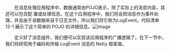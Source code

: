 &emsp;&emsp;在消息处理应用程序中，数据通常由POJO表示，除了实际上的消息内容，其还可以包含配
置或处理信息。在这个应用程序中，我们将会把消息作为事件处理，并且由于该数据来自于日志文件，所以我们将它称为LogEvent。代码清单 13-1 展示了这个简单的 POJO 的详细信息。![image](http://img.blog.csdn.net/20160426170612600?watermark/2/text/aHR0cDovL2Jsb2cuY3Nkbi5uZXQv/font/5a6L5L2T/fontsize/400/fill/I0JBQkFCMA==/dissolve/70/gravity/Center)

&emsp;&emsp;定义好了消息组件，我们便可以实现该应用程序的广播逻辑了。在下一节中，我们将研究用于编码和传输 LogEvent 消息的 Netty 框架类。
